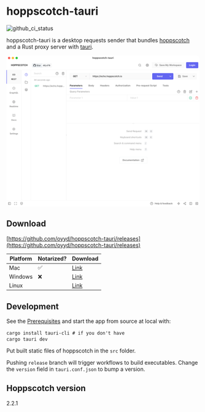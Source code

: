 # hoppscotch-tauri

![github_ci_status](https://github.com/oyyd/hoppscotch-tauri/workflows/CI/badge.svg)

hoppscotch-tauri is a desktop requests sender that bundles [hoppscotch](https://github.com/hoppscotch/hoppscotch) and a Rust proxy server with [tauri](https://tauri.app).

<img src="./imgs/screenshot.png" style="width: 600px; border-radius: 10px;"></img>

## Download

[https://github.com/oyyd/hoppscotch-tauri/releases](https://github.com/oyyd/hoppscotch-tauri/releases)

|Platform|Notarized?|Download|
|---|---|---|
|Mac|✅|[Link](https://github.com/oyyd/hoppscotch-tauri/releases/download/release-v0.1.1/hoppscotch-tauri_0.1.1_x64_darwin.dmg)|
|Windows|❌|[Link](https://github.com/oyyd/hoppscotch-tauri/releases/download/release-v0.1.1/hoppscotch-tauri_0.1.1_x64_win32.msi)|
|Linux||[Link](https://github.com/oyyd/hoppscotch-tauri/releases/download/release-v0.1.1/hoppscotch-tauri_0.1.1_amd64_linux.deb)|

## Development

See the [Prerequisites](https://tauri.app/v1/guides/getting-started/prerequisites) and start the app from source at local with:

```
cargo install tauri-cli # if you don't have
cargo tauri dev
```

Put built static files of hoppscotch in the `src` folder.

Pushing `release` branch will trigger workflows to build executables. Change the `version` field in `tauri.conf.json` to bump a version.

## Hoppscotch version

2.2.1

